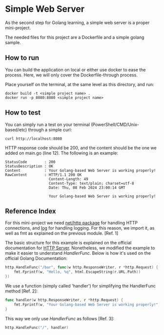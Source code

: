 # Simple Web Server
As the second step for Golang learning, a simple web server is a proper mini-project.

The needed files for this project are a Dockerfile and a simple golang sample.

## How to run
You can build the application on local or either use docker to ease the process. Here, we will only cover the Dockerfile-through process.

Place yourself on the terminal, at the same level as this directory, and run:
```
docker build -t <simple project name> .
docker run -p 8080:8080 <simple project name>
```

## How to test
You can simply run a test on your terminal (PowerShell/CMD/Unix-based/etc) through a simple curl:
```
curl http://localhost:8080
```

HTTP response code should be 200, and the content should be the one we added on main.go (line 12). The following is an example:

```
StatusCode        : 200
StatusDescription : OK
Content           : Your Golang-based Web Server is working properly!
RawContent        : HTTP/1.1 200 OK
                    Content-Length: 49
                    Content-Type: text/plain; charset=utf-8
                    Date: Thu, 08 Feb 2024 23:00:14 GMT

                    Your Golang-based Web Server is working properly!
```

## Reference Index

For this mini-project we need [net/http package](https://pkg.go.dev/net/http) for handling HTTP connections, and [log](https://pkg.go.dev/log) for handling logging. For this reason, we import it, as well as fmt as explained on the previous module. [Ref. 1]

The basic structure for this example is explained on the official documentation for [HTTP Server](https://pkg.go.dev/net/http#hdr-Servers). Nonetheless, we modified the example to make it easier to understand _HandlerFunc_. Below is how it's used on the official Golang Documentation:
```go
http.HandleFunc("/bar", func(w http.ResponseWriter, r *http.Request) {
	fmt.Fprintf(w, "Hello, %q", html.EscapeString(r.URL.Path))
})
```

We use a function (simply called 'handler') for simplifying the HandlerFunc method [Ref. 2]:
```go
func handler(w http.ResponseWriter, r *http.Request) {
    fmt.Fprintf(w, "Your Golang-based Web Server is working properly!")
}
```

This way we only use _HandlerFunc_ as follows [Ref. 3]:
```go
http.HandleFunc("/", handler)
```
